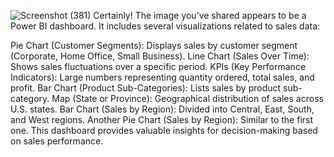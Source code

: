 ![Screenshot (381)](https://github.com/user-attachments/assets/321cb5f4-d8ee-469e-8a7e-d0fe1f2ce0a6)
Certainly! The image you’ve shared appears to be a Power BI dashboard. It includes several visualizations related to sales data:

Pie Chart (Customer Segments): Displays sales by customer segment (Corporate, Home Office, Small Business).
Line Chart (Sales Over Time): Shows sales fluctuations over a specific period.
KPIs (Key Performance Indicators): Large numbers representing quantity ordered, total sales, and profit.
Bar Chart (Product Sub-Categories): Lists sales by product sub-category.
Map (State or Province): Geographical distribution of sales across U.S. states.
Bar Chart (Sales by Region): Divided into Central, East, South, and West regions.
Another Pie Chart (Sales by Region): Similar to the first one.
This dashboard provides valuable insights for decision-making based on sales performance.
